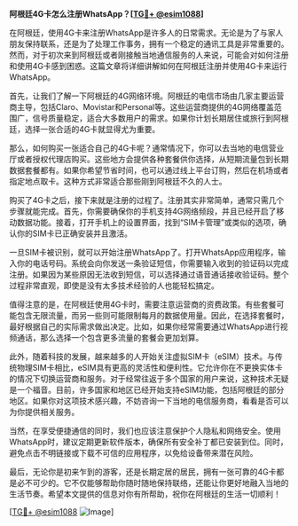 **阿根廷4G卡怎么注册WhatsApp？[[TG💪+ @esim1088](https://t.me/s/esim1088)]**

在阿根廷，使用4G卡来注册WhatsApp是许多人的日常需求。无论是为了与家人朋友保持联系，还是为了处理工作事务，拥有一个稳定的通讯工具是非常重要的。然而，对于初次来到阿根廷或者刚接触当地通信服务的人来说，可能会对如何注册和使用4G卡感到困惑。这篇文章将详细讲解如何在阿根廷注册并使用4G卡来运行WhatsApp。

首先，让我们了解一下阿根廷的4G网络环境。阿根廷的电信市场由几家主要运营商主导，包括Claro、Movistar和Personal等。这些运营商提供的4G网络覆盖范围广，信号质量稳定，适合大多数用户的需求。如果你计划长期居住或旅行到阿根廷，选择一张合适的4G卡就显得尤为重要。

那么，如何购买一张适合自己的4G卡呢？通常情况下，你可以去当地的电信营业厅或者授权代理店购买。这些地方会提供各种套餐供你选择，从短期流量包到长期数据套餐都有。如果你希望节省时间，也可以通过线上平台订购，然后在机场或者指定地点取卡。这种方式非常适合那些刚到阿根廷不久的人士。

购买了4G卡之后，接下来就是注册的过程了。注册其实非常简单，通常只需几个步骤就能完成。首先，你需要确保你的手机支持4G网络频段，并且已经开启了移动数据功能。接着，打开手机上的设置界面，找到“SIM卡管理”或类似的选项，确认你的SIM卡已正确安装并且激活。

一旦SIM卡被识别，就可以开始注册WhatsApp了。打开WhatsApp应用程序，输入你的电话号码。系统会向你发送一条验证短信，你需要输入收到的验证码以完成注册。如果因为某些原因无法收到短信，可以选择通过语音通话接收验证码。整个过程非常直观，即使是没有太多技术经验的人也能轻松搞定。

值得注意的是，在阿根廷使用4G卡时，需要注意运营商的资费政策。有些套餐可能包含无限流量，而另一些则可能限制每月的数据使用量。因此，在选择套餐时，最好根据自己的实际需求做出决定。比如，如果你经常需要通过WhatsApp进行视频通话，那么选择一个包含更多流量的套餐会更加划算。

此外，随着科技的发展，越来越多的人开始关注虚拟SIM卡（eSIM）技术。与传统物理SIM卡相比，eSIM具有更高的灵活性和便利性。它允许你在不更换实体卡的情况下切换运营商和服务。对于经常往返于多个国家的用户来说，这种技术无疑是一个福音。目前，许多国家和地区已经开始支持eSIM功能，包括阿根廷的部分地区。如果你对这项技术感兴趣，不妨咨询一下当地的电信服务商，看看是否可以为你提供相关服务。

当然，在享受便捷通信的同时，我们也应该注意保护个人隐私和网络安全。使用WhatsApp时，建议定期更新软件版本，确保所有安全补丁都已安装到位。同时，避免点击不明链接或下载不可信的应用程序，以免给设备带来潜在风险。

最后，无论你是初来乍到的游客，还是长期定居的居民，拥有一张可靠的4G卡都是必不可少的。它不仅能够帮助你随时随地保持联络，还能让你更好地融入当地的生活节奏。希望本文提供的信息对你有所帮助，祝你在阿根廷的生活一切顺利！

[[TG💪+ @esim1088](https://t.me/s/esim1088) ![Image](https://i.postimg.cc/4NQfJmqS/Snipaste-2025-05-13-00-14-12.png)]